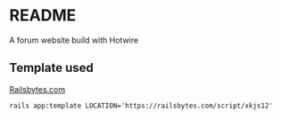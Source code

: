 # README

A forum website build with Hotwire

## Template used
[Railsbytes.com](https://railsbytes.com/public/templates/xkjs12)
```
rails app:template LOCATION='https://railsbytes.com/script/xkjs12'
```